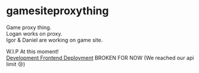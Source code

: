 # gamesiteproxything
Game proxy thing.  
Logan works on proxy.  
Igor & Daniel are working on game site.  		


W.I.P At this moment!  
[Development Frontend Deployment](https://gophercalander.vercel.app/)  BROKEN FOR NOW (We reached our api limit :cry:)
